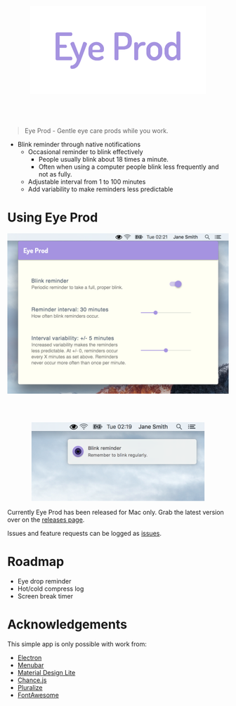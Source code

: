 <h1 align="center">
	<img width="400" src="https://github.com/alanrice/eye-prod/raw/master/logo.svg" alt="Eye Prod">
</h1>
<br>
<br>

> Eye Prod - Gentle eye care prods while you work.

* Blink reminder through native notifications
  * Occasional reminder to blink effectively
	 * People usually blink about 18 times a minute.
	 * Often when using a computer people blink less frequently and not as fully.
  * Adjustable interval from 1 to 100 minutes
   * Add variability to make reminders less predictable

# Using Eye Prod


<div align="center">
<img src="https://github.com/alanrice/eye-prod/raw/master/images/panelDesktop.png" alt="Eye Prod">

<br><br>

<img style="max-width:394px;" src="https://github.com/alanrice/eye-prod/raw/master/images/notification.png" alt="Eye Prod"></div>

Currently Eye Prod has been released for Mac only. Grab the latest version over on the [releases page](https://github.com/alanrice/eye-prod/releases).

Issues and feature requests can be logged as [issues](https://github.com/alanrice/eye-prod/issues).

# Roadmap

* Eye drop reminder
* Hot/cold compress log
* Screen break timer

# Acknowledgements

This simple app is only possible with work from:
* [Electron](http://electron.atom.io/)
* [Menubar](https://github.com/maxogden/menubar)
* [Material Design Lite](http://www.getmdl.io/)
* [Chance.js](http://chancejs.com/)
* [Pluralize](https://github.com/blakeembrey/pluralize)
* [FontAwesome](https://fortawesome.github.io/Font-Awesome/)
